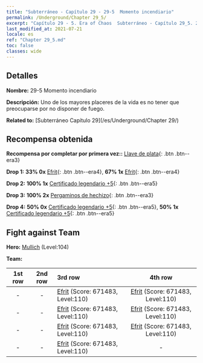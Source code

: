 ```yaml
---
title: "Subterráneo - Capítulo 29 - 29-5  Momento incendiario"
permalink: /Underground/Chapter 29_5/
excerpt: "Capítulo 29 - 5. Era of Chaos  Subterráneo - Capítulo 29_5. 29-5  Momento incendiario"
last_modified_at: 2021-07-21
locale: es
ref: "Chapter 29_5.md"
toc: false
classes: wide
---
```


## Detalles

 **Nombre:** 29-5  Momento incendiario

 **Descripción:**       Uno de los mayores placeres de la vida es no tener que preocuparse por no disponer de fuego.

 **Related to:** [Subterráneo Capítulo 29](/es/Underground/Chapter 29/)

## Recompensa obtenida

 **Recompensa por completar por primera vez::** [Llave de plata](/ItemsES/con_693/){: .btn .btn--era3}

 **Drop 1:** **33% 0x** [Efrit](/ItemsES/unt_231/){: .btn .btn--era4}, **67% 1x** [Efrit](/ItemsES/unt_231/){: .btn .btn--era4}

 **Drop 2:** **100% 1x** [Certificado legendario +5](/ItemsES/mat_102/){: .btn .btn--era5}

 **Drop 3:** **100% 2x** [Pergaminos de hechizo](/ItemsES/con_694/){: .btn .btn--era3}

 **Drop 4:** **50% 0x** [Certificado legendario +5](/ItemsES/mat_102/){: .btn .btn--era5}, **50% 1x** [Certificado legendario +5](/ItemsES/mat_102/){: .btn .btn--era5}


## Fight against Team
 **Hero:** [Mullich](/es/heroes/Mullich/) (Level:104)

 **Team:**


  | 1st row | 2nd row | 3rd row | 4th row |
  |:----:|:----:|:----|:----:|
  | - | - | [Efrit](/es/units/Efreeti/) (Score: 671483, Level:110)  | [Efrit](/es/units/Efreeti/) (Score: 671483, Level:110)  |
  | - | - | [Efrit](/es/units/Efreeti/) (Score: 671483, Level:110)  | [Efrit](/es/units/Efreeti/) (Score: 671483, Level:110)  |
  | - | - | [Efrit](/es/units/Efreeti/) (Score: 671483, Level:110)  | [Efrit](/es/units/Efreeti/) (Score: 671483, Level:110)  |
  | - | - | [Efrit](/es/units/Efreeti/) (Score: 671483, Level:110)  | - |



